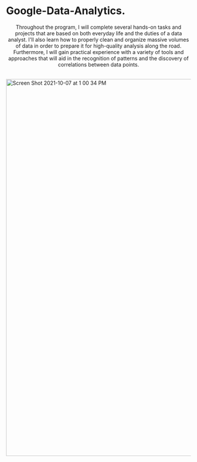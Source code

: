 # Google-Data-Analytics.

<center>
  <p>Throughout the program, I will complete several hands-on tasks and projects that are based on both everyday life and the duties of a data analyst. I'll also learn how to properly clean and organize massive volumes of data in order to prepare it for high-quality analysis along the road. Furthermore, I will gain practical experience with a variety of tools and approaches that will aid in the recognition of patterns and the discovery of correlations between data points.</p>
</center>

<br>

<img width="1026" alt="Screen Shot 2021-10-07 at 1 00 34 PM" src="https://user-images.githubusercontent.com/58945964/136438615-091a7336-1282-4302-83df-c6f1287531bf.png">
